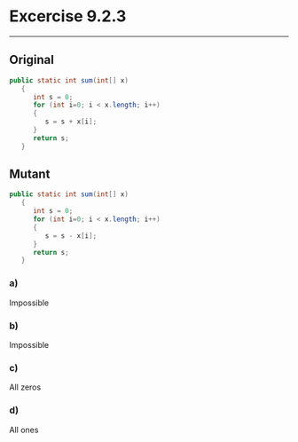 # Excercise 9.2.3
---

## Original

```Java
public static int sum(int[] x)
   {
      int s = 0;
      for (int i=0; i < x.length; i++)
      {
         s = s + x[i];
      }
      return s;
   }
```

## Mutant

```Java
public static int sum(int[] x)
   {
      int s = 0;
      for (int i=0; i < x.length; i++)
      {
         s = s - x[i];
      }
      return s;
   }
```

### a)

Impossible

### b)

Impossible

### c)

All zeros

### d)

All ones
